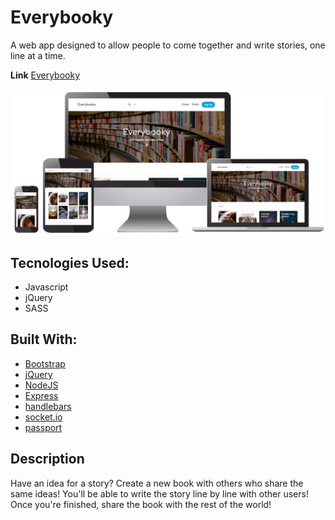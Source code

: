 # Everybooky

A web app designed to allow people to come together and write stories, one line at a time.

**Link** [Everybooky](https://sleepy-caverns-35821.herokuapp.com/)

![Everybooky](/public/images/screenshots/this-is-everybooky.jpg)

## Tecnologies Used:
* Javascript
* jQuery
* SASS

## Built With:
* [Bootstrap](https://getbootstrap.com/)
* [jQuery](https://jquery.com/)
* [NodeJS](https://nodejs.org/en/docs/)
* [Express](https://expressjs.com/)
* [handlebars](https://handlebarsjs.com/)
* [socket.io](https://socket.io/)
* [passport](http://www.passportjs.org/)

## Description
Have an idea for a story? Create a new book with others who share the same ideas! You'll be able to write the story line by line with other users! Once you're finished, share the book with the rest of the world!